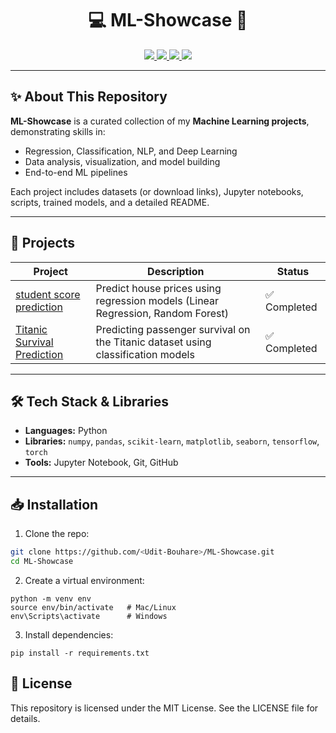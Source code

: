 <h1 align="center"><b>💻 ML-Showcase 🚀</b></h1>


<p align="center">
  <a href="https://github.com/Udit-Bouhare/ML-Showcase">
    <img src="https://img.shields.io/github/repo-size/Udit-Bouhare/ML-Showcase?color=blue" />
  </a>
  <a href="https://github.com/Udit-Bouhare/ML-Showcase">
    <img src="https://img.shields.io/github/languages/top/Udit-Bouhare/ML-Showcase?color=yellow" />
  </a>
  <a href="https://github.com/Udit-Bouhare/ML-Showcase">
    <img src="https://img.shields.io/github/last-commit/Udit-Bouhare/ML-Showcase?color=green" />
  </a>
  <a href="https://github.com/Udit-Bouhare/ML-Showcase/blob/main/LICENSE">
    <img src="https://img.shields.io/github/license/Udit-Bouhare/ML-Showcase?color=red" />
  </a>
</p>

---

## ✨ About This Repository

**ML-Showcase** is a curated collection of my **Machine Learning projects**, demonstrating skills in:

- Regression, Classification, NLP, and Deep Learning  
- Data analysis, visualization, and model building  
- End-to-end ML pipelines  

Each project includes datasets (or download links), Jupyter notebooks, scripts, trained models, and a detailed README.

---

## 🚀 Projects

| Project | Description | Status |
|---------|-------------|--------|
| [student score prediction](./student-score-rediction) | Predict house prices using regression models (Linear Regression, Random Forest) | ✅ Completed | 
| [Titanic Survival Prediction](./titanic-survival-prediction) | Predicting passenger survival on the Titanic dataset using classification models | ✅ Completed | 

---

## 🛠 Tech Stack & Libraries

- **Languages:** Python  
- **Libraries:** `numpy`, `pandas`, `scikit-learn`, `matplotlib`, `seaborn`, `tensorflow`, `torch`  
- **Tools:** Jupyter Notebook, Git, GitHub  

---

## 📥 Installation

1. Clone the repo:

```bash
git clone https://github.com/<Udit-Bouhare>/ML-Showcase.git
cd ML-Showcase
```
2. Create a virtual environment:
```
python -m venv env
source env/bin/activate   # Mac/Linux
env\Scripts\activate      # Windows
```
3. Install dependencies:
```
pip install -r requirements.txt
```
## 📄 License

This repository is licensed under the MIT License. See the LICENSE
 file for details.

